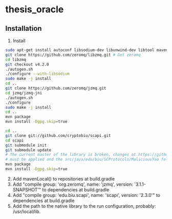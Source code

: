 # thesis_oracle

## Installation


1. Install

  ```bash
  sudo apt-get install autoconf libsodium-dev libunwind-dev libtool maven # Install libsodium and autoconf
  git clone https://github.com/zeromq/libzmq.git # Get zeromq
  cd libzmq
  git checkout v4.2.0
  ./autogen.sh
  ./configure --with-libsodium
  sudo make -j install
  cd ..
  git clone https://github.com/zeromq/jzmq.git
  cd jzmq/jzmq-jni
  ./autogen.sh
  ./configure
  sudo make -j install
  cd ..
  mvn package
  mvn install -Dgpg.skip=true
  
  cd ..
  git clone git://github.com/cryptobiu/scapi.git
  cd scapi
  git submodule init
  git submodule update
  # The current master of the library is broken, changes at https://github.com/cryptobiu/scapi/pull/86/files
  # must be applied and the src/java/edu/biu/SCProtocols/MaliciousYao folder must be removed in order to compile.
  mvn package
  mvn install -Dgpg.skip=true
  
  ```
2. Add mavenLocal() to repositories at build.gradle
3. Add "compile group: 'org.zeromq', name: 'jzmq', version: '3.1.1-SNAPSHOT'" to dependencies at build.gradle
4. Add "compile group: 'edu.biu.scapi', name: 'scapi', version: '2.3.0'" to dependencies at build.gradle 
5. Add the path to the native library to the run configuration, probably: /usr/local/lib.

